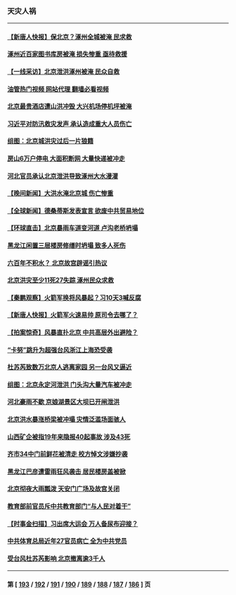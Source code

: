 ### 天灾人祸
---
#### [【新唐人快报】保北京？涿州全城被淹 民求救](../../pages/ncid280/n14046016.md?08020845) 
#### [涿州近百家图书库房被淹 损失惨重 亟待救援](../../pages/ncid280/n14045981.md?08020845) 
#### [【一线采访】北京泄洪涿州被淹 民众自救](../../pages/ncid280/n14045761.md?08020845) 
#### [油管热门视频 网站代理 翻墙必看视频](http://138.2.39.72:81/youtube.html?epic-marker?08020845)
#### [北京最贵酒店遭山洪冲毁 大兴机场停机坪被淹](../../pages/ncid280/n14045760.md?08020845) 
#### [习近平对防汛救灾发声 承认造成重大人员伤亡](../../pages/ncid280/n14045914.md?08020845) 
#### [组图：北京城洪灾过后一片狼籍](../../pages/ncid280/n14045787.md?08020845) 
#### [房山6万户停电 大面积断网 大量快递被冲走](../../pages/ncid280/n14045721.md?08020845) 
#### [河北官员承认北京泄洪导致涿州大水漫灌](../../pages/ncid280/n14045678.md?08020845) 
#### [【晚间新闻】大洪水淹北京城 伤亡惨重](../../pages/ncid280/n14045754.md?08020845) 
#### [【全球新闻】德桑蒂斯发表宣言 欲废中共贸易地位](../../pages/ncid280/n14045755.md?08020845) 
#### [【环球直击】北京暴雨车道变河道 卢沟老桥坍塌](../../pages/ncid280/n14045364.md?08020845) 
#### [黑龙江闲置三层楼房修缮时坍塌 致多人死伤](../../pages/ncid280/n14045550.md?08020845) 
#### [六百年不积水？ 北京故宫辟谣引热议](../../pages/ncid280/n14045535.md?08020845) 
#### [北京洪灾至少11死27失踪 涿州民众求救](../../pages/ncid280/n14045531.md?08020845) 
#### [【秦鹏观察】火箭军换将风暴起？习10天3喊反腐](../../pages/ncid280/n14045408.md?08020845) 
#### [【新唐人快报】火箭军火速易帅 原司令去哪了？](../../pages/ncid280/n14045381.md?08020845) 
#### [【拍案惊奇】风暴直扑北京 中共高层外出避险？](../../pages/ncid280/n14045236.md?08020845) 
#### [“卡努”跳升为超强台风 ​​​浙江上海恐受袭](../../pages/ncid280/n14045218.md?08020845) 
#### [杜苏芮致数万北京人逃离家园 另一台风又逼近](../../pages/ncid280/n14045157.md?08020845) 
#### [组图：北京永定河泄洪 门头沟大量汽车被冲走](../../pages/ncid280/n14045133.md?08020845) 
#### [河北豪雨不歇 京娘湖景区大坝已开闸泄洪](../../pages/ncid280/n14044920.md?08020845) 
#### [北京洪水暴涨桥梁被冲塌 灾情泛滥场面骇人](../../pages/ncid280/n14045078.md?08020845) 
#### [山西矿企被指19年来隐报40起事故 涉及43死](../../pages/ncid280/n14044749.md?08020845) 
#### [齐市34中门前鲜花被清走 校方悼文涉嫌抄袭](../../pages/ncid280/n14044885.md?08020845) 
#### [黑龙江巴彦遭雷雨狂风袭击 居民楼房盖被掀](../../pages/ncid280/n14044579.md?08020845) 
#### [北京彻夜大雨瓢泼 天安门广场及故宫关闭](../../pages/ncid280/n14044364.md?08020845) 
#### [教育部前官员斥中共教育部门“与人民对着干”](../../pages/ncid280/n14044287.md?08020845) 
#### [【时事金扫描】习出席大运会 万人备尿布迎接？](../../pages/ncid280/n14044288.md?08020845) 
#### [中共体育总局近年27官员病亡 全为中共党员](../../pages/ncid280/n14044260.md?08020845) 
#### [受台风杜苏芮影响 北京撤离逾3千人](../../pages/ncid280/n14044247.md?08020845) 

---
#### 第 [ [193](./193.md?08020845) / [192](./192.md?08020845) / [191](./191.md?08020845) / [190](./190.md?08020845) / [189](./189.md?08020845) / [188](./188.md?08020845) / [187](./187.md?08020845) / [186](./186.md?08020845) ] 页

